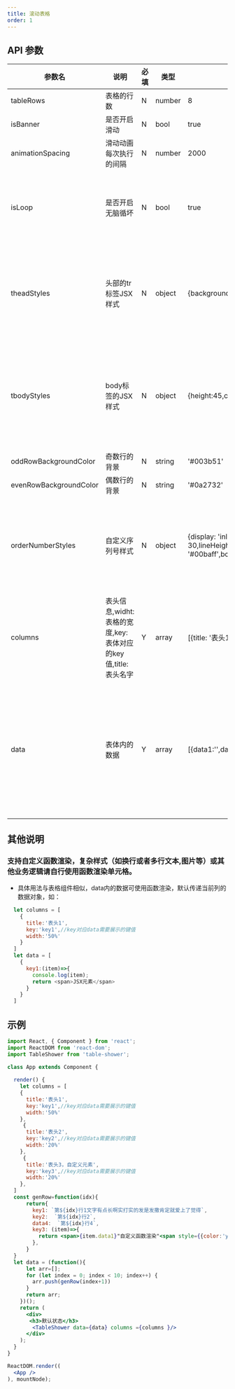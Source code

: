 ```yaml
---
title: 滚动表格
order: 1
---
```

## API 参数
| 参数名 | 说明 | 必填 | 类型 | 默认值 | 备注 |
| ------ | ---- | ---- | ---- | ------ | ---- |
|     tableRows   |    表格的行数  |   N   |   number   |   8     |      |
| isBanner  | 是否开启滑动 | N | bool | true |  |
| animationSpacing | 滑动动画每次执行的间隔 | N | number | 2000 | 单位毫秒 |
| isLoop | 是否开启无脑循坏 | N | bool | true | 为false时动画执行一次后停止 |
| theadStyles  | 头部的tr标签JSX样式  | N  | object | {background:'#00baff',lineHeight:'50px',color:'white'}  | 默认合并，冲突优先选择用户传入的 |
| tbodyStyles | body标签的JSX样式 | N  | object | {height:45,color:'white',fontSize:12 } | 默认合并样式，冲突优先选择用户传入的 |
| oddRowBackgroundColor | 奇数行的背景 | N | string  | '#003b51' | css颜色 |
| evenRowBackgroundColor | 偶数行的背景 | N | string  | '#0a2732' | css颜色 |
| orderNumberStyles | 自定义序列号样式 | N |  object | {display: 'inline-block',width: 30,height: 30,lineHeight:"30px",background: '#00baff',borderRadius:'50%',color:'white'} | 默认合并，冲突优先选择用户传入的 | 
| columns | 表头信息,widht:表格的宽度,key:表体对应的key值,title:表头名字 |  Y | array | [{title: '表头1',width: "20%",key: 'data1',}] |  |
| data | 表体内的数据  | Y | array | [{data1:'',data2:'',...},...]  | 数据需要与表头信息的key对应，否则找不到渲染对象 |

## 其他说明
### 支持自定义函数渲染，复杂样式（如换行或者多行文本,图片等）或其他业务逻辑请自行使用函数渲染单元格。
 * 具体用法与表格组件相似，data内的数据可使用函数渲染，默认传递当前列的数据对象，如：
```js
  let columns = [
    {
      title:'表头1',
      key:'key1',//key对应data需要展示的键值
      width:'50%'
    }
  ]
  let data = [
    {
      key1:(item)=>{
        console.log(item);
        return <span>JSX元素</span>
      }
    }
  ]
```

## 示例
````jsx
import React, { Component } from 'react';
import ReactDOM from 'react-dom';
import TableShower from 'table-shower';

class App extends Component {
  
  render() {
    let columns = [
    {
      title:'表头1',
      key:'key1',//key对应data需要展示的键值
      width:'50%'
    },
     {
      title:'表头2',
      key:'key2',//key对应data需要展示的键值
      width:'20%'
    },
     {
      title:'表头3，自定义元素',
      key:'key3',//key对应data需要展示的键值
      width:'20%'
    },
  ]
  const genRow=function(idx){
      return{
        key1: `第${idx}行1文字有点长啊实打实的发是发撒肯定就爱上了觉得`,
        key2:  `第${idx}行2`,
        data4:  `第${idx}行4`,
        key3: (item)=>{
          return <span>{item.data1}"自定义函数渲染"<span style={{color:'yellow'}}>yellow</span></span>
        },
      }
  }
  let data = (function(){
      let arr=[];
      for (let index = 0; index < 10; index++) {
        arr.push(genRow(index+1))
      }
      return arr;
    })();
    return (
      <div>
       <h3>默认状态</h3>
        <TableShower data={data} columns ={columns }/>
      </div>
    );
  }
}

ReactDOM.render((
  <App />
), mountNode);
````
